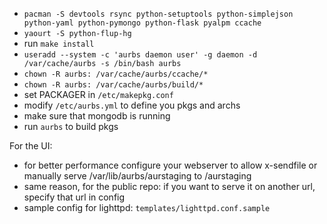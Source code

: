 - `pacman -S devtools rsync python-setuptools python-simplejson python-yaml python-pymongo python-flask pyalpm ccache`
- `yaourt -S python-flup-hg`
- run `make install`
- `useradd --system -c 'aurbs daemon user' -g daemon -d /var/cache/aurbs -s /bin/bash aurbs`
- `chown -R aurbs: /var/cache/aurbs/ccache/*`
- `chown -R aurbs: /var/cache/aurbs/build/*`
- set PACKAGER in `/etc/makepkg.conf`
- modify `/etc/aurbs.yml` to define you pkgs and archs
- make sure that mongodb is running
- run `aurbs` to build pkgs


For the UI:
- for better performance configure your webserver to allow x-sendfile or manually serve
  /var/lib/aurbs/aurstaging to /aurstaging
- same reason, for the public repo: if you want to serve it on another url, specify that url in config
- sample config for lighttpd: `templates/lighttpd.conf.sample`
